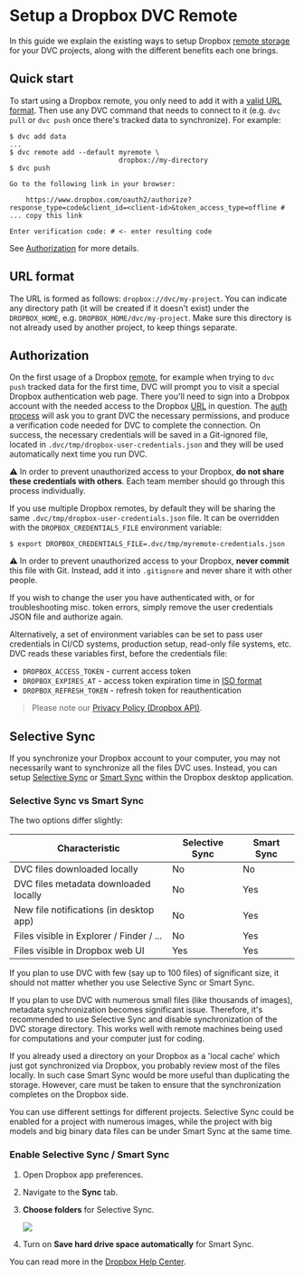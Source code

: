 # Setup a Dropbox DVC Remote

In this guide we explain the existing ways to setup Dropbox
[remote storage](/doc/command-reference/remote) for your <abbr>DVC
projects</abbr>, along with the different benefits each one brings.

## Quick start

To start using a Dropbox remote, you only need to add it with a
[valid URL format](#url-format). Then use any DVC command that needs to connect
to it (e.g. `dvc pull` or `dvc push` once there's tracked data to synchronize).
For example:

```dvc
$ dvc add data
...
$ dvc remote add --default myremote \
                           dropbox://my-directory
$ dvc push

Go to the following link in your browser:

    https://www.dropbox.com/oauth2/authorize?response_type=code&client_id=<client-id>&token_access_type=offline # ... copy this link

Enter verification code: # <- enter resulting code
```

See [Authorization](#authorization) for more details.

## URL format

The URL is formed as follows: `dropbox://dvc/my-project`. You can indicate any
directory path (it will be created if it doesn't exist) under the
`DROPBOX_HOME`, e.g. `DROPBOX_HOME/dvc/my-project`. Make sure this directory is
not already used by another project, to keep things separate.

## Authorization

On the first usage of a Dropbox [remote](/doc/command-reference/remote), for
example when trying to `dvc push` tracked data for the first time, DVC will
prompt you to visit a special Dropbox authentication web page. There you'll need
to sign into a Drobpox account with the needed access to the Dropbox
[URL](#url-format) in question. The
[auth process](https://www.dropbox.com/lp/developers/reference/oauth-guide) will
ask you to grant DVC the necessary permissions, and produce a verification code
needed for DVC to complete the connection. On success, the necessary credentials
will be saved in a Git-ignored file, located in
`.dvc/tmp/dropbox-user-credentials.json` and they will be used automatically
next time you run DVC.

⚠️ In order to prevent unauthorized access to your Dropbox, **do not share these
credentials with others**. Each team member should go through this process
individually.

If you use multiple Dropbox remotes, by default they will be sharing the same
`.dvc/tmp/dropbox-user-credentials.json` file. It can be overridden with the
`DROPBOX_CREDENTIALS_FILE` environment variable:

```dvc
$ export DROPBOX_CREDENTIALS_FILE=.dvc/tmp/myremote-credentials.json
```

⚠️ In order to prevent unauthorized access to your Dropbox, **never commit**
this file with Git. Instead, add it into `.gitignore` and never share it with
other people.

If you wish to change the user you have authenticated with, or for
troubleshooting misc. token errors, simply remove the user credentials JSON file
and authorize again.

Alternatively, a set of environment variables can be set to pass user
credentials in CI/CD systems, production setup, read-only file systems, etc. DVC
reads these variables first, before the credentials file:

- `DROPBOX_ACCESS_TOKEN` - current access token
- `DROPBOX_EXPIRES_AT` - access token expiration time in
  [ISO format](https://docs.python.org/3/library/datetime.html#datetime.datetime.isoformat)
- `DROPBOX_REFRESH_TOKEN` - refresh token for reauthentication

> Please note our
> [Privacy Policy (Dropbox API)](/doc/user-guide/dropbox-privacy).

## Selective Sync

If you synchronize your Dropbox account to your computer, you may not
necessarily want to synchronize all the files DVC uses. Instead, you can setup
[Selective Sync](https://help.dropbox.com/installs-integrations/sync-uploads/selective-sync-overview)
or
[Smart Sync](https://help.dropbox.com/installs-integrations/sync-uploads/smart-sync)
within the Dropbox desktop application.

### Selective Sync vs Smart Sync

The two options differ slightly:

| Characteristic                           | Selective Sync | Smart Sync |
| ---------------------------------------- | -------------- | ---------- |
| DVC files downloaded locally             | No             | No         |
| DVC files metadata downloaded locally    | No             | Yes        |
| New file notifications (in desktop app)  | No             | Yes        |
| Files visible in Explorer / Finder / ... | No             | Yes        |
| Files visible in Dropbox web UI          | Yes            | Yes        |

If you plan to use DVC with few (say up to 100 files) of significant size, it
should not matter whether you use Selective Sync or Smart Sync.

If you plan to use DVC with numerous small files (like thousands of images),
metadata synchronization becomes significant issue. Therefore, it's recommended
to use Selective Sync and disable synchronization of the DVC storage directory.
This works well with remote machines being used for computations and your
computer just for coding.

If you already used a directory on your Dropbox as a 'local cache' which just
got synchronized via Dropbox, you probably review most of the files locally. In
such case Smart Sync would be more useful than duplicating the storage. However,
care must be taken to ensure that the synchronization completes on the Dropbox
side.

You can use different settings for different projects. Selective Sync could be
enabled for a project with numerous images, while the project with big models
and big binary data files can be under Smart Sync at the same time.

### Enable Selective Sync / Smart Sync

1. Open Dropbox app preferences.
2. Navigate to the **Sync** tab.
3. **Choose folders** for Selective Sync.

   ![](/img/dropbox-selective-sync.png)

4. Turn on **Save hard drive space automatically** for Smart Sync.

You can read more in the
[Dropbox Help Center](https://help.dropbox.com/installs-integrations/sync-uploads/selective-sync-overview).
